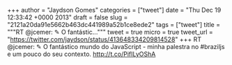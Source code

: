 
+++
author = "Jaydson Gomes"
categories = ["tweet"]
date = "Thu Dec 19 12:33:42 +0000 2013"
draft = false
slug = "2121a20da91e5662b463dc441989a52b1ce8ede2"
tags = ["tweet"]
title = """RT @jcemer: ✎ O fantástic..."""
tweet = true
micro = true
tweet_url = "https://twitter.com/jaydson/status/413648334209814528"
+++
RT @jcemer: ✎ O fantástico mundo do JavaScript - minha palestra no #braziljs e um pouco do seu contexto. http://t.co/PifILyOShA
